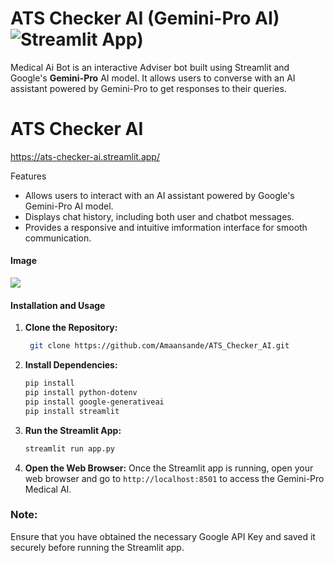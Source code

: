 #  ATS Checker AI (Gemini-Pro AI) ![Streamlit App](https://static.streamlit.io/badges/streamlit_badge_black_white.svg))

Medical Ai Bot is an interactive Adviser bot built using Streamlit and Google's **Gemini-Pro** AI model. It allows users to converse with an AI assistant powered by Gemini-Pro to get responses to their queries.

# ATS Checker AI

https://ats-checker-ai.streamlit.app/

Features

- Allows users to interact with an AI assistant powered by Google's Gemini-Pro AI model.
- Displays chat history, including both user and chatbot messages.
- Provides a responsive and intuitive imformation interface for smooth communication.



#### Image

![](img.png)

#### Installation and Usage

1. **Clone the Repository:**
   ```bash
    git clone https://github.com/Amaansande/ATS_Checker_AI.git
   ```

2. **Install Dependencies:**
   ```bash
   pip install
   pip install python-dotenv
   pip install google-generativeai
   pip install streamlit

   ```

3. **Run the Streamlit App:**
   ```bash
   streamlit run app.py
   ```

3. **Open the Web Browser:**
   Once the Streamlit app is running, open your web browser and go to `http://localhost:8501` to access the Gemini-Pro Medical AI.



### Note:

Ensure that you have obtained the necessary Google API Key and saved it securely before running the Streamlit app.
